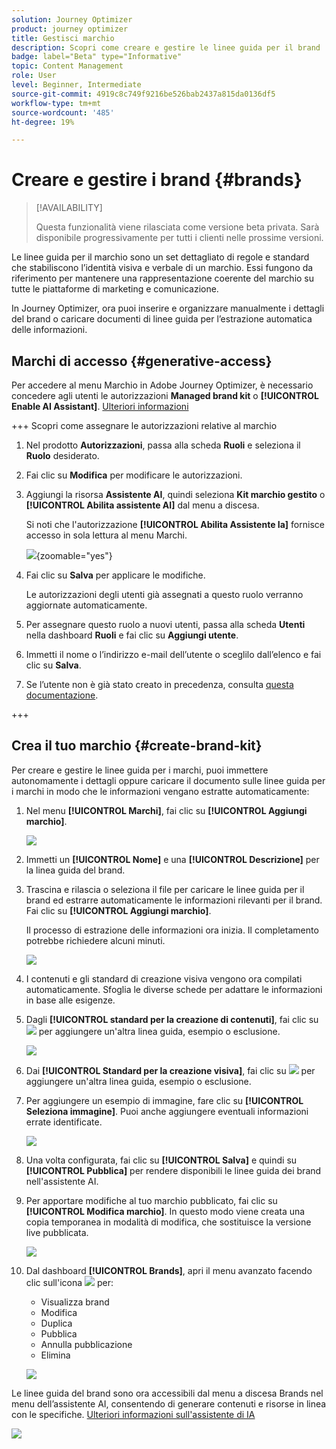 ```yaml
---
solution: Journey Optimizer
product: journey optimizer
title: Gestisci marchio
description: Scopri come creare e gestire le linee guida per il brand
badge: label="Beta" type="Informative"
topic: Content Management
role: User
level: Beginner, Intermediate
source-git-commit: 4919c8c749f9216be526bab2437a815da0136df5
workflow-type: tm+mt
source-wordcount: '485'
ht-degree: 19%

---
```


# Creare e gestire i brand {#brands}

>[!AVAILABILITY]
>
>Questa funzionalità viene rilasciata come versione beta privata. Sarà disponibile progressivamente per tutti i clienti nelle prossime versioni.
>

Le linee guida per il marchio sono un set dettagliato di regole e standard che stabiliscono l’identità visiva e verbale di un marchio. Essi fungono da riferimento per mantenere una rappresentazione coerente del marchio su tutte le piattaforme di marketing e comunicazione.

In Journey Optimizer, ora puoi inserire e organizzare manualmente i dettagli del brand o caricare documenti di linee guida per l’estrazione automatica delle informazioni.

## Marchi di accesso {#generative-access}

Per accedere al menu Marchio in Adobe Journey Optimizer, è necessario concedere agli utenti le autorizzazioni **Managed brand kit** o **[!UICONTROL Enable AI Assistant]**. [Ulteriori informazioni](../administration/permissions.md)

+++  Scopri come assegnare le autorizzazioni relative al marchio

1. Nel prodotto **Autorizzazioni**, passa alla scheda **Ruoli** e seleziona il **Ruolo** desiderato.

1. Fai clic su **Modifica** per modificare le autorizzazioni.

1. Aggiungi la risorsa **Assistente AI**, quindi seleziona **Kit marchio gestito** o **[!UICONTROL Abilita assistente AI]** dal menu a discesa.

   Si noti che l&#39;autorizzazione **[!UICONTROL Abilita Assistente Ia]** fornisce accesso in sola lettura al menu Marchi.

   ![](assets/brands-permission.png){zoomable="yes"}

1. Fai clic su **Salva** per applicare le modifiche.

   Le autorizzazioni degli utenti già assegnati a questo ruolo verranno aggiornate automaticamente.

1. Per assegnare questo ruolo a nuovi utenti, passa alla scheda **Utenti** nella dashboard **Ruoli** e fai clic su **Aggiungi utente**.

1. Immetti il nome o l’indirizzo e-mail dell’utente o sceglilo dall’elenco e fai clic su **Salva**.

1. Se l’utente non è già stato creato in precedenza, consulta [questa documentazione](https://experienceleague.adobe.com/it/docs/experience-platform/access-control/abac/permissions-ui/users).


+++

## Crea il tuo marchio {#create-brand-kit}

Per creare e gestire le linee guida per i marchi, puoi immettere autonomamente i dettagli oppure caricare il documento sulle linee guida per i marchi in modo che le informazioni vengano estratte automaticamente:

1. Nel menu **[!UICONTROL Marchi]**, fai clic su **[!UICONTROL Aggiungi marchio]**.

   ![](assets/brands-1.png)

1. Immetti un **[!UICONTROL Nome]** e una **[!UICONTROL Descrizione]** per la linea guida del brand.

1. Trascina e rilascia o seleziona il file per caricare le linee guida per il brand ed estrarre automaticamente le informazioni rilevanti per il brand. Fai clic su **[!UICONTROL Aggiungi marchio]**.

   Il processo di estrazione delle informazioni ora inizia. Il completamento potrebbe richiedere alcuni minuti.

   ![](assets/brands-2.png)

1. I contenuti e gli standard di creazione visiva vengono ora compilati automaticamente. Sfoglia le diverse schede per adattare le informazioni in base alle esigenze.

1. Dagli **[!UICONTROL standard per la creazione di contenuti]**, fai clic su ![](assets/do-not-localize/Smock_Add_18_N.svg) per aggiungere un&#39;altra linea guida, esempio o esclusione.

   ![](assets/brands-3.png)

1. Dai **[!UICONTROL Standard per la creazione visiva]**, fai clic su ![](assets/do-not-localize/Smock_Add_18_N.svg) per aggiungere un&#39;altra linea guida, esempio o esclusione.

1. Per aggiungere un esempio di immagine, fare clic su **[!UICONTROL Seleziona immagine]**. Puoi anche aggiungere eventuali informazioni errate identificate.

   ![](assets/brands-4.png)

1. Una volta configurata, fai clic su **[!UICONTROL Salva]** e quindi su **[!UICONTROL Pubblica]** per rendere disponibili le linee guida dei brand nell&#39;assistente AI.

1. Per apportare modifiche al tuo marchio pubblicato, fai clic su **[!UICONTROL Modifica marchio]**. In questo modo viene creata una copia temporanea in modalità di modifica, che sostituisce la versione live pubblicata.

   ![](assets/brands-8.png)

1. Dal dashboard **[!UICONTROL Brands]**, apri il menu avanzato facendo clic sull&#39;icona ![](assets/do-not-localize/Smock_More_18_N.svg) per:

   * Visualizza brand
   * Modifica
   * Duplica
   * Pubblica
   * Annulla pubblicazione
   * Elimina

   ![](assets/brands-6.png)

Le linee guida del brand sono ora accessibili dal menu a discesa Brands nel menu dell’assistente AI, consentendo di generare contenuti e risorse in linea con le specifiche. [Ulteriori informazioni sull&#39;assistente di IA](gs-generative.md)

![](assets/brands-7.png)
